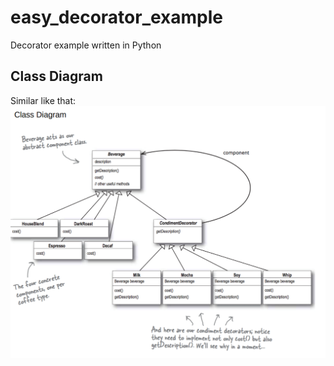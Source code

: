 # easy_decorator_example
Decorator example written in Python

## Class Diagram 
Similar like that:
![Class Diagram](images/class_diagram.png)